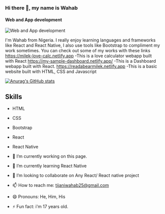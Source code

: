 ### Hi there 👋, my name is Wahab
#### Web and App development
![Web and App development](https://arturssmirnovs.github.io/github-profile-readme-generator/images/banner.png)

I'm Wahab from Nigeria. I really enjoy learning languages and frameworks like React and React Native, I also use tools like Bootstrap to compliment my work sometimes. You can check out some of my works with these links https://milek-love-calc.netlify.app -This is a love calculator webapp built with React https://my-sample-dashboard.netlify.app/ -This is a Dashboard webapp built with React. https://readabearmilek.netlify.app -This is a basic website built with HTML, CSS and Javascript

[![Anurag's GitHub stats](https://github-readme-stats.vercel.app/api?username=)](https://github.com/anuraghazra/github-readme-stats)

## Skills
- HTML
- CSS
- Bootstrap
- React
- React Native

- 🔭 I’m currently working on this page. 
- 🌱 I’m currently learning React Native 
- 👯 I’m looking to collaborate on Any React/ React native project 
- 📫 How to reach me: tijaniwahab25@gmail.com 
- 😄 Pronouns: He, Him, His 
- ⚡ Fun fact: i'm 17 years old. 




